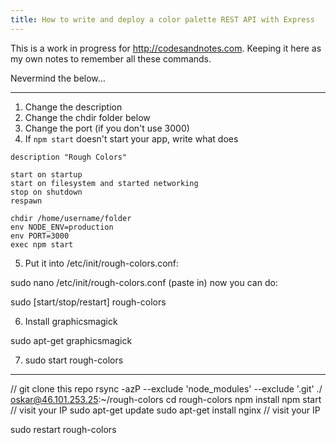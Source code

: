 ```yaml
---
title: How to write and deploy a color palette REST API with Express
---
```


This is a work in progress for http://codesandnotes.com. Keeping it here as my own notes to remember all these commands.

Nevermind the below…

---

1. Change the description
2. Change the chdir folder below
3. Change the port (if you don't use 3000)
4. If `npm start` doesn't start your app, write what does

```
description "Rough Colors"

start on startup
start on filesystem and started networking
stop on shutdown
respawn

chdir /home/username/folder
env NODE_ENV=production
env PORT=3000
exec npm start
```

5. Put it into /etc/init/rough-colors.conf:

sudo nano /etc/init/rough-colors.conf
(paste in)
now you can do:

sudo [start/stop/restart] rough-colors

6. Install graphicsmagick

sudo apt-get graphicsmagick

7. sudo start rough-colors

---

// git clone this repo
rsync -azP --exclude 'node_modules' --exclude '.git' ./ oskar@46.101.253.25:~/rough-colors
cd rough-colors
npm install
npm start
// visit your IP
sudo apt-get update
sudo apt-get install nginx
// visit your IP

sudo restart rough-colors
